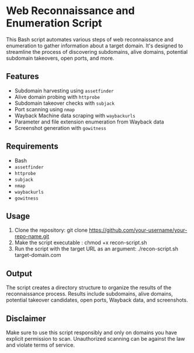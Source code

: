 # Web Reconnaissance and Enumeration Script

This Bash script automates various steps of web reconnaissance and enumeration to gather information about a target domain. It's designed to streamline the process of discovering subdomains, alive domains, potential subdomain takeovers, open ports, and more.

## Features

- Subdomain harvesting using `assetfinder`
- Alive domain probing with `httprobe`
- Subdomain takeover checks with `subjack`
- Port scanning using `nmap`
- Wayback Machine data scraping with `waybackurls`
- Parameter and file extension enumeration from Wayback data
- Screenshot generation with `gowitness`

## Requirements

- Bash
- `assetfinder`
- `httprobe`
- `subjack`
- `nmap`
- `waybackurls`
- `gowitness`

## Usage

1. Clone the repository:
   git clone https://github.com/your-username/your-repo-name.git
2. Make the script executable :
   chmod +x recon-script.sh
3. Run the script with the target URL as an argument:
   ./recon-script.sh target-domain.com

## Output

The script creates a directory structure to organize the results of the reconnaissance process. Results include subdomains, alive domains, potential takeover candidates, open ports, Wayback data, and screenshots.

## Disclaimer
Make sure to use this script responsibly and only on domains you have explicit permission to scan. Unauthorized scanning can be against the law and violate terms of service.
